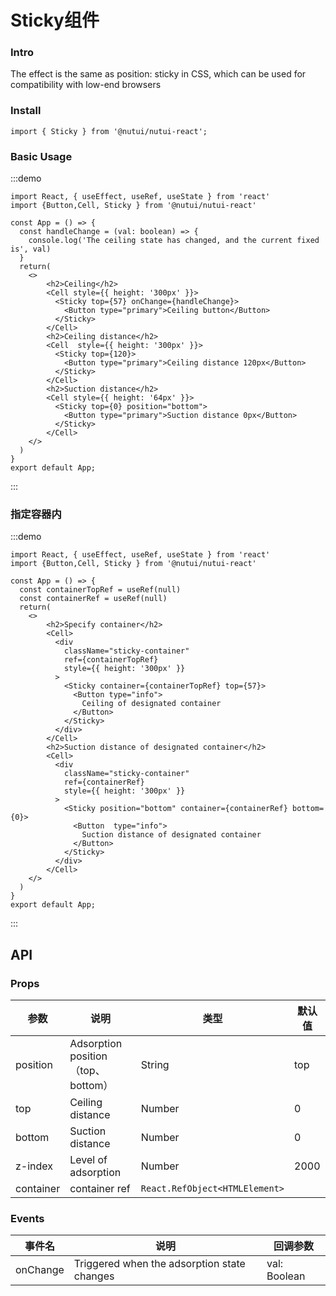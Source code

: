 
#  Sticky组件

### Intro

The effect is the same as position: sticky in CSS, which can be used for compatibility with low-end browsers

### Install
```tsx
import { Sticky } from '@nutui/nutui-react';

```

### Basic Usage
:::demo
```tsx
import React, { useEffect, useRef, useState } from 'react'
import {Button,Cell, Sticky } from '@nutui/nutui-react'

const App = () => {
  const handleChange = (val: boolean) => {
    console.log('The ceiling state has changed, and the current fixed is', val)
  }
  return(
    <>
        <h2>Ceiling</h2>
        <Cell style={{ height: '300px' }}>
          <Sticky top={57} onChange={handleChange}>
            <Button type="primary">Ceiling button</Button>
          </Sticky>
        </Cell>
        <h2>Ceiling distance</h2>
        <Cell  style={{ height: '300px' }}>
          <Sticky top={120}>
            <Button type="primary">Ceiling distance 120px</Button>
          </Sticky>
        </Cell>
        <h2>Suction distance</h2>
        <Cell style={{ height: '64px' }}>
          <Sticky top={0} position="bottom">
            <Button type="primary">Suction distance 0px</Button>
          </Sticky>
        </Cell>
    </>
  )
}
export default App;
```
:::

### 指定容器内
:::demo
```tsx
import React, { useEffect, useRef, useState } from 'react'
import {Button,Cell, Sticky } from '@nutui/nutui-react'

const App = () => {
  const containerTopRef = useRef(null)
  const containerRef = useRef(null)
  return(
    <>
        <h2>Specify container</h2>
        <Cell>
          <div
            className="sticky-container"
            ref={containerTopRef}
            style={{ height: '300px' }}
          >
            <Sticky container={containerTopRef} top={57}>
              <Button type="info">
                Ceiling of designated container
              </Button>
            </Sticky>
          </div>
        </Cell>
        <h2>Suction distance of designated container</h2>
        <Cell>
          <div
            className="sticky-container"
            ref={containerRef}
            style={{ height: '300px' }}
          >
            <Sticky position="bottom" container={containerRef} bottom={0}>
              <Button  type="info">
                Suction distance of designated container
              </Button>
            </Sticky>
          </div>
        </Cell>
    </>
  )
}
export default App;
```
:::

## API

### Props

| 参数         | 说明                             | 类型   | 默认值           |
|--------------|----------------------------------|--------|------------------|
| position     | Adsorption position（top、bottom）| String | top             |
| top          | Ceiling distance                 | Number | 0               |
| bottom       | Suction distance                 | Number | 0               |
| z-index      | Level of adsorption              | Number | 2000            |
| container    | container ref                    | `React.RefObject<HTMLElement>` |

### Events

| 事件名 | 说明                                            | 回调参数     |
|--------|------------------------------------------------|--------------|
| onChange  | Triggered when the adsorption state changes   | val: Boolean |

